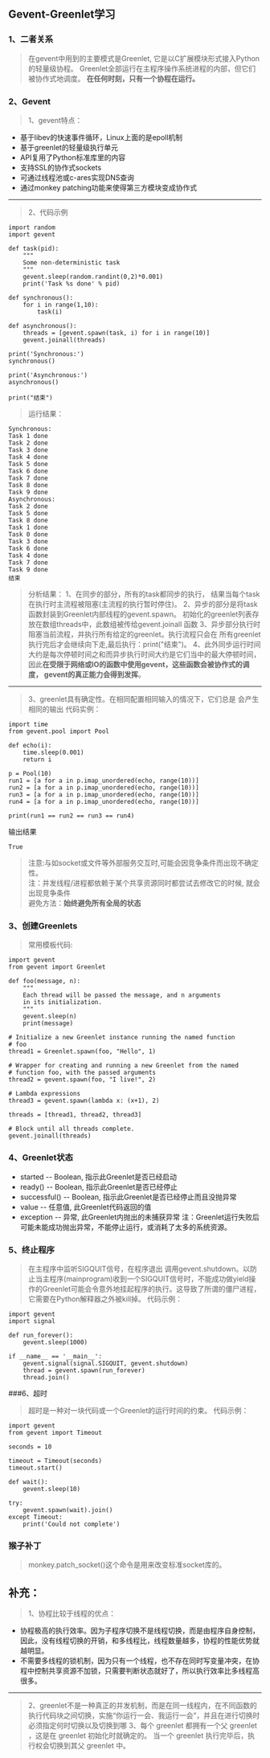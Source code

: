 ﻿## Gevent-Greenlet学习

### 1、二者关系
> 在gevent中用到的主要模式是Greenlet, 它是以C扩展模块形式接入Python的轻量级协程。 Greenlet全部运行在主程序操作系统进程的内部，但它们被协作式地调度。
**在任何时刻，只有一个协程在运行。**

### 2、Gevent
>1、gevent特点：

 - 基于libev的快速事件循环，Linux上面的是epoll机制
 - 基于greenlet的轻量级执行单元
 - API复用了Python标准库里的内容
 - 支持SSL的协作式sockets
 - 可通过线程池或c-ares实现DNS查询
 - 通过monkey patching功能来使得第三方模块变成协作式


----------


>2、代码示例
```
import random
import gevent

def task(pid):
    """
    Some non-deterministic task
    """
    gevent.sleep(random.randint(0,2)*0.001)
    print('Task %s done' % pid)

def synchronous():
    for i in range(1,10):
        task(i)

def asynchronous():
    threads = [gevent.spawn(task, i) for i in range(10)]
    gevent.joinall(threads)

print('Synchronous:')
synchronous()

print('Asynchronous:')
asynchronous()

print("结束")
```
>运行结果：
```
Synchronous:
Task 1 done
Task 2 done
Task 3 done
Task 4 done
Task 5 done
Task 6 done
Task 7 done
Task 8 done
Task 9 done
Asynchronous:
Task 2 done
Task 5 done
Task 8 done
Task 1 done
Task 0 done
Task 3 done
Task 6 done
Task 4 done
Task 7 done
Task 9 done
结束
```
>分析结果：
 1、在同步的部分，所有的task都同步的执行， 结果当每个task在执行时主流程被阻塞(主流程的执行暂时停住)。
 2、异步的部分是将task函数封装到Greenlet内部线程的gevent.spawn。 初始化的greenlet列表存放在数组threads中，此数组被传给gevent.joinall 函数
 3、异步部分执行时阻塞当前流程，并执行所有给定的greenlet。执行流程只会在 所有greenlet执行完后才会继续向下走,最后执行：print("结束")。
 4、此外同步运行时间大约是每次停顿时间之和而异步执行时间大约是它们当中的最大停顿时间，因此**在受限于网络或IO的函数中使用gevent，这些函数会被协作式的调度， gevent的真正能力会得到发挥**。

----------
>3、greenlet具有确定性。在相同配置相同输入的情况下，它们总是 会产生相同的输出
代码实例：
```
import time
from gevent.pool import Pool

def echo(i):
    time.sleep(0.001)
    return i

p = Pool(10)
run1 = [a for a in p.imap_unordered(echo, range(10))]
run2 = [a for a in p.imap_unordered(echo, range(10))]
run3 = [a for a in p.imap_unordered(echo, range(10))]
run4 = [a for a in p.imap_unordered(echo, range(10))]

print(run1 == run2 == run3 == run4)
```
输出结果
```
True
```
>注意:与如socket或文件等外部服务交互时,可能会因竞争条件而出现不确定性。<br>
注：并发线程/进程都依赖于某个共享资源同时都尝试去修改它的时候, 就会出现竞争条件<br>
避免方法：**始终避免所有全局的状态**
### 3、创建Greenlets
>常用模板代码:
```
import gevent
from gevent import Greenlet

def foo(message, n):
    """
    Each thread will be passed the message, and n arguments
    in its initialization.
    """
    gevent.sleep(n)
    print(message)

# Initialize a new Greenlet instance running the named function
# foo
thread1 = Greenlet.spawn(foo, "Hello", 1)

# Wrapper for creating and running a new Greenlet from the named
# function foo, with the passed arguments
thread2 = gevent.spawn(foo, "I live!", 2)

# Lambda expressions
thread3 = gevent.spawn(lambda x: (x+1), 2)

threads = [thread1, thread2, thread3]

# Block until all threads complete.
gevent.joinall(threads)
```
### 4、Greenlet状态
 - started -- Boolean, 指示此Greenlet是否已经启动
 - ready() -- Boolean, 指示此Greenlet是否已经停止
 - successful() -- Boolean, 指示此Greenlet是否已经停止而且没抛异常
 - value -- 任意值, 此Greenlet代码返回的值
 - exception -- 异常, 此Greenlet内抛出的未捕获异常
 注：Greenlet运行失败后可能未能成功抛出异常，不能停止运行，或消耗了太多的系统资源。
### 5、终止程序
>在主程序中监听SIGQUIT信号，在程序退出 调用gevent.shutdown。以防止当主程序(mainprogram)收到一个SIGQUIT信号时，不能成功做yield操作的Greenlet可能会令意外地挂起程序的执行。这导致了所谓的僵尸进程， 它需要在Python解释器之外被kill掉。
代码示例：
```
import gevent
import signal

def run_forever():
    gevent.sleep(1000)

if __name__ == '__main__':
    gevent.signal(signal.SIGQUIT, gevent.shutdown)
    thread = gevent.spawn(run_forever)
    thread.join()
```
###6、超时
>超时是一种对一块代码或一个Greenlet的运行时间的约束。
代码示例：
```
import gevent
from gevent import Timeout

seconds = 10

timeout = Timeout(seconds)
timeout.start()

def wait():
    gevent.sleep(10)

try:
    gevent.spawn(wait).join()
except Timeout:
    print('Could not complete')
```
### 猴子补丁
>monkey.patch_socket()这个命令是用来改变标准socket库的。
## 补充：
> 1、协程比较于线程的优点：

 - 协程极高的执行效率。因为子程序切换不是线程切换，而是由程序自身控制，因此，没有线程切换的开销，和多线程比，线程数量越多，协程的性能优势就越明显。
 - 不需要多线程的锁机制，因为只有一个线程，也不存在同时写变量冲突，在协程中控制共享资源不加锁，只需要判断状态就好了，所以执行效率比多线程高很多。

----------
>2、greenlet不是一种真正的并发机制，而是在同一线程内，在不同函数的执行代码块之间切换，实施“你运行一会、我运行一会”，并且在进行切换时必须指定何时切换以及切换到哪
3、每个 greenlet  都拥有一个父 greenlet ，这是在 greenlet 初始化时就确定的。 当一个 greenlet 执行完毕后，执行权会切换到其父  greenlet 中。

